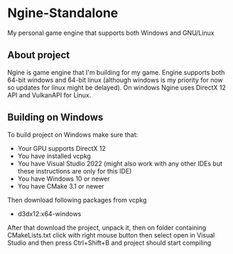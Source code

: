 # Ngine-Standalone
My personal game engine that supports both Windows and GNU/Linux

## About project
Ngine is game engine that I'm building for my game. Engine supports both 64-bit windows and 64-bit linux (although windows is my priority for now so 
updates for linux might be delayed). On windows Ngine uses DirectX 12 API and VulkanAPI for Linux.

## Building on Windows
To build project on Windows make sure that:
- Your GPU supports DirectX 12
- You have installed vcpkg
- You have Visual Studio 2022 (might also work with any other IDEs but these instructions are only for this IDE)
- You have Windows 10 or newer
- You have CMake 3.1 or newer

Then download following packages from vcpkg
- d3dx12:x64-windows

After that download the project, unpack it, then on folder containing CMakeLists.txt click with right mouse button then select open in Visual Studio and then press 
Ctrl+Shift+B and project should start compiling
